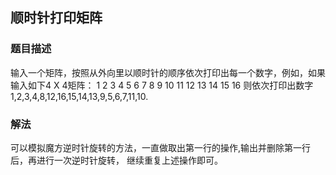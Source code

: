 ## 顺时针打印矩阵
### 题目描述
输入一个矩阵，按照从外向里以顺时针的顺序依次打印出每一个数字，例如，如果输入如下4 X 4矩阵： 
1 2 3 4 5 6 7 8 9 10 11 12 13 14 15 16 则依次打印出数字1,2,3,4,8,12,16,15,14,13,9,5,6,7,11,10.
### 解法
可以模拟魔方逆时针旋转的方法，一直做取出第一行的操作,输出并删除第一行后，再进行一次逆时针旋转，
继续重复上述操作即可。
